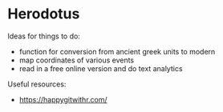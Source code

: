 # Herodotus

Ideas for things to do:
- function for conversion from ancient greek units to modern
- map coordinates of various events
- read in a free online version and do text analytics

Useful resources:
- https://happygitwithr.com/
